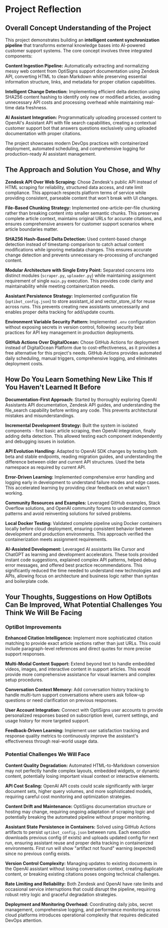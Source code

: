 # Project Reflection

## Overall Concept Understanding of the Project

This project demonstrates building an **intelligent content synchronization pipeline** that transforms external knowledge bases into AI-powered customer support systems. The core concept involves three integrated components:

**Content Ingestion Pipeline:** Automatically extracting and normalizing messy web content from OptiSigns support documentation using Zendesk API, converting HTML to clean Markdown while preserving essential information structure, links, and metadata for proper citation capabilities.

**Intelligent Change Detection:** Implementing efficient delta detection using SHA256 content hashing to identify only new or modified articles, avoiding unnecessary API costs and processing overhead while maintaining real-time data freshness.

**AI Assistant Integration:** Programmatically uploading processed content to OpenAI's Assistant API with file search capabilities, creating a contextual customer support bot that answers questions exclusively using uploaded documentation with proper citations.

The project showcases modern DevOps practices with containerized deployment, automated scheduling, and comprehensive logging for production-ready AI assistant management.

## The Approach and Solution You Chose, and Why

**Zendesk API Over Web Scraping:** Chose Zendesk's public API instead of HTML scraping for reliability, structured data access, and rate limit compliance. This approach respects platform terms of service while providing consistent, parseable content that won't break with UI changes.

**File-Based Chunking Strategy:** Implemented one-article-per-file chunking rather than breaking content into smaller semantic chunks. This preserves complete article context, maintains original URLs for accurate citations, and ensures comprehensive answers for customer support scenarios where article boundaries matter.

**SHA256 Hash-Based Delta Detection:** Used content-based change detection instead of timestamp comparison to catch actual content modifications while ignoring metadata changes. This ensures accurate change detection and prevents unnecessary re-processing of unchanged content.

**Modular Architecture with Single Entry Point:** Separated concerns into distinct modules (`scraper.py`, `uploader.py`) while maintaining assignment requirement of single `main.py` execution. This provides code clarity and maintainability while meeting containerization needs.

**Assistant Persistence Strategy:** Implemented configuration file (`optibot_config.json`) to store assistant_id and vector_store_id for reuse across runs. This prevents creating new assistants unnecessarily and enables proper delta tracking for add/update counts.

**Environment Variable Security Pattern:** Implemented `.env` configuration without exposing secrets in version control, following security best practices for API key management in production deployments.

**GitHub Actions Over DigitalOcean:** Chose GitHub Actions for deployment instead of DigitalOcean Platform due to cost-effectiveness, as it provides a free alternative for this project's needs. GitHub Actions provides automated daily scheduling, manual triggers, comprehensive logging, and eliminates deployment costs.

## How Do You Learn Something New Like This If You Haven't Learned It Before

**Documentation-First Approach:** Started by thoroughly exploring OpenAI Assistants API documentation, Zendesk API guides, and understanding the file_search capability before writing any code. This prevents architectural mistakes and misunderstandings.

**Incremental Development Strategy:** Built the system in isolated components - first basic article scraping, then OpenAI integration, finally adding delta detection. This allowed testing each component independently and debugging issues in isolation.

**API Evolution Handling:** Adapted to OpenAI SDK changes by testing both beta and stable endpoints, reading migration guides, and understanding the difference between older and current API structures. Used the beta namespace as required by current API.

**Error-Driven Learning:** Implemented comprehensive error handling and logging early in development to understand failure modes and edge cases. This accelerated learning by providing clear feedback on what wasn't working.

**Community Resources and Examples:** Leveraged GitHub examples, Stack Overflow solutions, and OpenAI community forums to understand common patterns and avoid reinventing solutions for solved problems.

**Local Docker Testing:** Validated complete pipeline using Docker containers locally before cloud deployment, ensuring consistent behavior between development and production environments. This approach verified the containerization meets assignment requirements.

**AI-Assisted Development:** Leveraged AI assistants like Cursor and ChatGPT as learning and development accelerators. These tools provided instant code suggestions, explained complex API patterns, helped debug error messages, and offered best practice recommendations. This significantly reduced the time needed to understand new technologies and APIs, allowing focus on architecture and business logic rather than syntax and boilerplate code.

## Your Thoughts, Suggestions on How OptiBots Can Be Improved, What Potential Challenges You Think We Will Be Facing

### OptiBot Improvements

**Enhanced Citation Intelligence:** Implement more sophisticated citation matching to provide exact article sections rather than just URLs. This could include paragraph-level references and direct quotes for more precise support responses.

**Multi-Modal Content Support:** Extend beyond text to handle embedded videos, images, and interactive content in support articles. This would provide more comprehensive assistance for visual learners and complex setup procedures.

**Conversation Context Memory:** Add conversation history tracking to handle multi-turn support conversations where users ask follow-up questions or need clarification on previous responses.

**User Account Integration:** Connect with OptiSigns user accounts to provide personalized responses based on subscription level, current settings, and usage history for more targeted support.

**Feedback-Driven Learning:** Implement user satisfaction tracking and response quality metrics to continuously improve the assistant's effectiveness through real-world usage data.

### Potential Challenges We Will Face

**Content Quality Degradation:** Automated HTML-to-Markdown conversion may not perfectly handle complex layouts, embedded widgets, or dynamic content, potentially losing important visual context or interactive elements.

**API Cost Scaling:** OpenAI API costs could scale significantly with larger document sets, higher query volumes, and more sophisticated models, requiring careful cost monitoring and optimization strategies.

**Content Drift and Maintenance:** OptiSigns documentation structure or hosting may change, requiring ongoing adaptation of scraping logic and potentially breaking the automated pipeline without proper monitoring.

**Assistant State Persistence in Containers:** Solved using GitHub Actions artifacts to persist `optibot_config.json` between runs. Each execution downloads previous config (if exists) and uploads updated config for next run, ensuring assistant reuse and proper delta tracking in containerized environments. First run will show "artifact not found" warning (expected) since no previous config exists.

**Version Control Complexity:** Managing updates to existing documents in the OpenAI assistant without losing conversation context, creating duplicate content, or breaking existing citations poses ongoing technical challenges.

**Rate Limiting and Reliability:** Both Zendesk and OpenAI have rate limits and occasional service interruptions that could disrupt the pipeline, requiring robust retry logic and graceful degradation strategies.

**Deployment and Monitoring Overhead:** Coordinating daily jobs, secret management, comprehensive logging, and performance monitoring across cloud platforms introduces operational complexity that requires dedicated DevOps attention.
